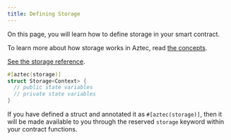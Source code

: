 ```yaml
---
title: Defining Storage
---
```


On this page, you will learn how to define storage in your smart contract.

To learn more about how storage works in Aztec, read [the concepts](/guides/guides/smart_contracts/writing_contracts/storage/storage_slots).

[See the storage reference](/aztec/aztec/concepts/storage/index.md).

```rust
#[aztec(storage)]
struct Storage<Context> {
  // public state variables
  // private state variables
}
```

If you have defined a struct and annotated it as `#[aztec(storage)]`, then it will be made available to you through the reserved `storage` keyword within your contract functions.
